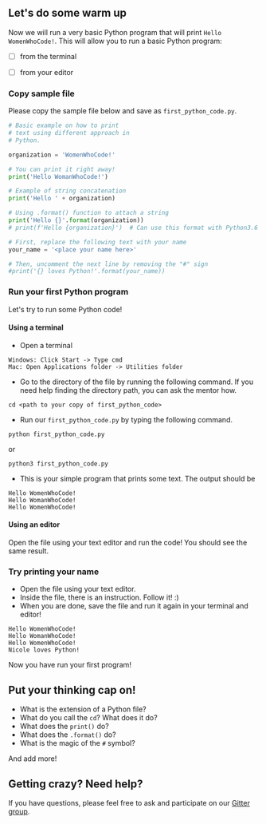 ## Let's do some warm up

Now we will run a very basic Python program that will print `Hello WomenWhoCode!`. This will allow you to run a basic Python program:

- [ ] from the terminal
- [ ] from your editor


### Copy sample file

Please copy the sample file below and save as `first_python_code.py`.

```python
# Basic example on how to print
# text using different approach in
# Python.

organization = 'WomenWhoCode!'

# You can print it right away!
print('Hello WomanWhoCode!')

# Example of string concatenation
print('Hello ' + organization)

# Using .format() function to attach a string
print('Hello {}'.format(organization))
# print(f'Hello {organization}')  # Can use this format with Python3.6

# First, replace the following text with your name
your_name = '<place your name here>'

# Then, uncomment the next line by removing the "#" sign
#print('{} loves Python!'.format(your_name))
```


### Run your first Python program

Let's try to run some Python code!


#### Using a terminal

- Open a terminal

```
Windows: Click Start -> Type cmd
Mac: Open Applications folder -> Utilities folder
```
- Go to the directory of the file by running the following command. If you need help finding the directory path, you can ask the mentor how.

```
cd <path to your copy of first_python_code>
```

- Run our `first_python_code.py` by typing the following command.
 
```
python first_python_code.py
```

or

```
python3 first_python_code.py
```

- This is your simple program that prints some text. The output should be

```
Hello WomenWhoCode!
Hello WomanWhoCode!
Hello WomenWhoCode!
```


#### Using an editor

Open the file using your text editor and run the code! You should see the same result.

### Try printing your name
- Open the file using your text editor.
- Inside the file, there is an instruction. Follow it! :)
- When you are done, save the file and run it again in your terminal and editor!

```
Hello WomenWhoCode!
Hello WomanWhoCode!
Hello WomenWhoCode!
Nicole loves Python!
```

Now you have run your first program!

## Put your thinking cap on!

- What is the extension of a Python file?
- What do you call the `cd`? What does it do?
- What does the `print()` do?
- What does the `.format()` do?
- What is the magic of the `#` symbol?

And add more!

## Getting crazy? Need help?
If you have questions, please feel free to ask and participate on our [Gitter group](https://gitter.im/WWCodeManila/Python).

